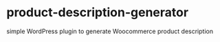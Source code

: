 # product-description-generator
simple WordPress plugin to generate Woocommerce product description 
